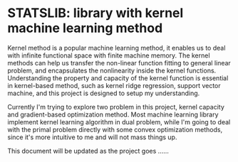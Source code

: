 # STATSLIB: library with kernel machine learning method

Kernel method is a popular machine learning method, it enables us to deal with infinite functional space with finite machine memory. The kernel methods can help us transfer the non-linear function fitting to general linear problem, and encapsulates the nonlinearity inside the kernel functions. Understanding the property and capacity of the kernel function is essential in kernel-based method, such as kernel ridge regression, support vector machine, and this project is designed to setup my understanding. 

Currently I'm trying to explore two problem in this project, kernel capacity and gradient-based optimization method. Most machine learning library implement kernel learning algorithm in dual problem, while I'm going to deal with the primal problem directly with some convex optimization methods, since it's more intuitive to me and will not mass things up. 

This document will be updated as the project goes ......


